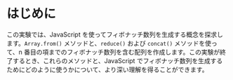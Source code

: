 # はじめに

この実験では、JavaScript を使ってフィボナッチ数列を生成する概念を探求します。`Array.from()` メソッドと、`reduce()` および `concat()` メソッドを使って、n 番目の項までのフィボナッチ数列を含む配列を作成します。この実験が終了するとき、これらのメソッドと、JavaScript でフィボナッチ数列を生成するためにどのように使うかについて、より深い理解を得ることができます。
